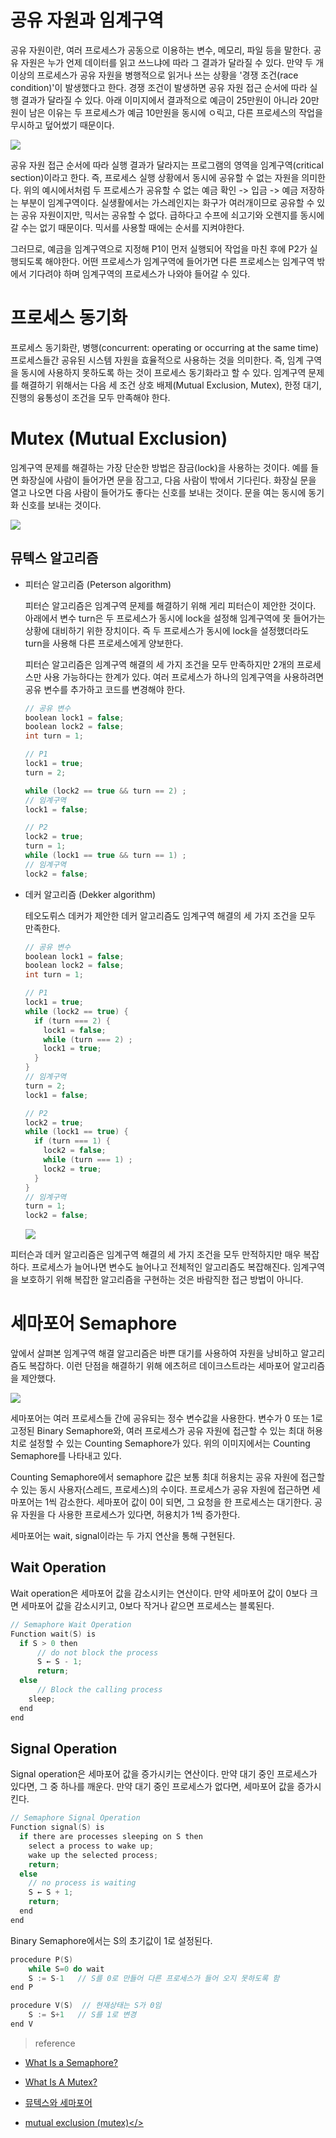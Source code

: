 # 공유 자원과 임계구역

공유 자원이란, 여러 프로세스가 공동으로 이용하는 변수, 메모리, 파일 등을 말한다. 공유 자원은 누가 언제 데이터를 읽고 쓰느냐에 따라 그 결과가 달라질 수 있다. 만약 두 개 이상의 프로세스가 공유 자원을 병행적으로 읽거나 쓰는 상황을 '경쟁 조건(race condition)'이 발생했다고 한다. 경쟁 조건이 발생하면 공유 자원 접근 순서에 따라 실행 결과가 달라질 수 있다. 아래 이미지에서 결과적으로 예금이 25만원이 아니라 20만원이 남은 이유는 두 프로세스가 예금 10만원을 동시에 ㅇ릭고, 다른 프로세스의 작업을 무시하고 덮어썼기 때문이다.

<img src="../images/race_condition.png"/>

공유 자원 접근 순서에 따라 실행 결과가 달라지는 프로그램의 영역을 임계구역(critical section)이라고 한다. 즉, 프로세스 실행 상황에서 동시에 공유할 수 없는 자원을 의미한다. 위의 예시에서처럼 두 프로세스가 공유할 수 없는 예금 확인 -> 입금 -> 예금 저장하는 부분이 임계구역이다. 실생활에서는 가스레인지는 화구가 여러개이므로 공유할 수 있는 공유 자원이지만, 믹서는 공유할 수 없다. 급하다고 수프에 쇠고기와 오렌지를 동시에 갈 수는 없기 때문이다. 믹서를 사용할 때에는 순서를 지켜야한다.

그러므로, 예금을 임계구역으로 지정해 P1이 먼저 실행되어 작업을 마친 후에 P2가 실행되도록 해야한다. 어떤 프로세스가 임계구역에 들어가면 다른 프로세스는 임계구역 밖에서 기다려야 하며 임계구역의 프로세스가 나와야 들어갈 수 있다.

# 프로세스 동기화

프로세스 동기화란, 병행(concurrent: operating or occurring at the same time) 프로세스들간 공유된 시스템 자원을 효율적으로 사용하는 것을 의미한다. 즉, 임계 구역을 동시에 사용하지 못하도록 하는 것이 프로세스 동기화라고 할 수 있다. 임계구역 문제를 해결하기 위해서는 다음 세 조건 상호 배제(Mutual Exclusion, Mutex), 한정 대기, 진행의 융통성이 조건을 모두 만족해야 한다.

# Mutex (Mutual Exclusion)

임계구역 문제를 해결하는 가장 단순한 방법은 잠금(lock)을 사용하는 것이다. 예를 들면 화장실에 사람이 들어가면 문을 잠그고, 다음 사람이 밖에서 기다린다. 화장실 문을 열고 나오면 다음 사람이 들어가도 좋다는 신호를 보내는 것이다. 문을 여는 동시에 동기화 신호를 보내는 것이다.

<img src="../images/mutex.png"/>

## 뮤텍스 알고리즘

- 피터슨 알고리즘 (Peterson algorithm)

  피터슨 알고리즘은 임계구역 문제를 해결하기 위해 게리 피터슨이 제안한 것이다. 아래에서 변수 turn은 두 프로세스가 동시에 lock을 설정해 임계구역에 못 들어가는 상황에 대비하기 위한 장치이다. 즉 두 프로세스가 동시에 lock을 설정했더라도 turn을 사용해 다른 프로세스에게 양보한다.

  피터슨 알고리즘은 임계구역 해결의 세 가지 조건을 모두 만족하지만 2개의 프로세스만 사용 가능하다는 한계가 있다. 여러 프로세스가 하나의 임계구역을 사용하려면 공유 변수를 추가하고 코드를 변경해야 한다.

  ```c
  // 공유 변수
  boolean lock1 = false;
  boolean lock2 = false;
  int turn = 1;

  // P1
  lock1 = true;
  turn = 2;

  while (lock2 == true && turn == 2) ;
  // 임계구역
  lock1 = false;

  // P2
  lock2 = true;
  turn = 1;
  while (lock1 == true && turn == 1) ;
  // 임계구역
  lock2 = false;
  ```

- 데커 알고리즘 (Dekker algorithm)

  테오도뤼스 데커가 제안한 데커 알고리즘도 임계구역 해결의 세 가지 조건을 모두 만족한다.

  ```c
  // 공유 변수
  boolean lock1 = false;
  boolean lock2 = false;
  int turn = 1;

  // P1
  lock1 = true;
  while (lock2 == true) {
    if (turn === 2) {
      lock1 = false;
      while (turn === 2) ;
      lock1 = true;
    }
  }
  // 임계구역
  turn = 2;
  lock1 = false;

  // P2
  lock2 = true;
  while (lock1 == true) {
    if (turn === 1) {
      lock2 = false;
      while (turn === 1) ;
      lock2 = true;
    }
  }
  // 임계구역
  turn = 1;
  lock2 = false;
  ```

  <img src="../images/decker.png"/>

피터슨과 데커 알고리즘은 임계구역 해결의 세 가지 조건을 모두 만적하지만 매우 복잡하다. 프로세스가 늘어나면 변수도 늘어나고 전체적인 알고리즘도 복잡해진다. 임계구역을 보호하기 위해 복잡한 알고리즘을 구현하는 것은 바람직한 접근 방법이 아니다.

# 세마포어 Semaphore

앞에서 살펴본 임계구역 해결 알고리즘은 바쁜 대기를 사용하여 자원을 낭비하고 알고리즘도 복잡하다. 이런 단점을 해결하기 위해 에츠허르 데이크스트라는 세마포어 알고리즘을 제안했다.

<img src="../images/semaphore.png"/>

세마포어는 여러 프로세스들 간에 공유되는 정수 변수값을 사용한다. 변수가 0 또는 1로 고정된 Binary Semaphore와, 여러 프로세스가 공유 자원에 접근할 수 있는 최대 허용치로 설정할 수 있는 Counting Semaphore가 있다. 위의 이미지에서는 Counting Semaphore를 나타내고 있다.

Counting Semaphore에서 semaphore 값은 보통 최대 허용치는 공유 자원에 접근할 수 있는 동시 사용자(스레드, 프로세스)의 수이다. 프로세스가 공유 자원에 접근하면 세마포어는 1씩 감소한다. 세마포어 값이 0이 되면, 그 요청을 한 프로세스는 대기한다. 공유 자원을 다 사용한 프로세스가 있다면, 허용치가 1씩 증가한다.

세마포어는 wait, signal이라는 두 가지 연산을 통해 구현된다.

## Wait Operation

Wait operation은 세마포어 값을 감소시키는 연산이다. 만약 세마포어 값이 0보다 크면 세마포어 값을 감소시키고, 0보다 작거나 같으면 프로세스는 블록된다.

```c
// Semaphore Wait Operation
Function wait(S) is
  if S > 0 then
      // do not block the process
      S ← S - 1;
      return;
  else
      // Block the calling process
    sleep;
  end
end
```

## Signal Operation

Signal operation은 세마포어 값을 증가시키는 연산이다. 만약 대기 중인 프로세스가 있다면, 그 중 하나를 깨운다. 만약 대기 중인 프로세스가 없다면, 세마포어 값을 증가시킨다.

```c
// Semaphore Signal Operation
Function signal(S) is
  if there are processes sleeping on S then
    select a process to wake up;
    wake up the selected process;
    return;
  else
    // no process is waiting
    S ← S + 1;
    return;
  end
end
```

Binary Semaphore에서는 S의 초기값이 1로 설정된다.

```c
procedure P(S)
    while S=0 do wait
    S := S-1   // S를 0로 만들어 다른 프로세스가 들어 오지 못하도록 함
end P

procedure V(S)  // 현재상태는 S가 0임
    S := S+1   // S를 1로 변경
end V
```

> reference

- <a href="https://www.baeldung.com/cs/semaphore">What Is a Semaphore?</a>

- <a href="https://www.baeldung.com/cs/what-is-mutex">What Is A Mutex?</a>

- <a href="https://incheol-jung.gitbook.io/docs/q-and-a/computer-science/undefined-1">뮤텍스와 세마포어</a>

- <a href="https://www.techtarget.com/searchnetworking/definition/mutex">mutual exclusion (mutex)</>
